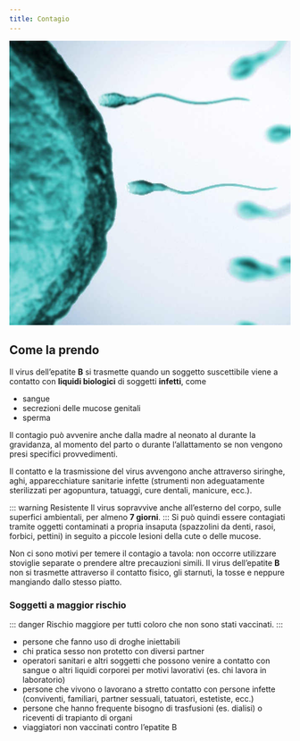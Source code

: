 ```yaml
---
title: Contagio
---
```


![liquidi biologici](../assets/images/uovo-sperma.jpg)

## Come la prendo

Il virus dell’epatite **B** si trasmette quando un soggetto suscettibile viene a contatto con **liquidi biologici** di soggetti **infetti**, come

- sangue
- secrezioni delle mucose genitali
- sperma

Il contagio può avvenire anche dalla madre al neonato al durante la gravidanza, al momento del parto o durante l’allattamento se non vengono presi specifici provvedimenti.

Il contatto e la trasmissione del virus avvengono anche attraverso siringhe, aghi, apparecchiature sanitarie infette (strumenti non adeguatamente sterilizzati per agopuntura, tatuaggi, cure dentali, manicure, ecc.).

::: warning Resistente
Il virus sopravvive anche all’esterno del corpo, sulle superfici ambientali, per almeno **7 giorni**.
:::
Si può quindi essere contagiati tramite oggetti contaminati a propria insaputa (spazzolini da denti, rasoi, forbici, pettini) in seguito a piccole lesioni della cute o delle mucose.

Non ci sono motivi per temere il contagio a tavola: non occorre utilizzare stoviglie separate o prendere altre precauzioni simili. Il virus dell’epatite **B** non si trasmette attraverso il contatto fisico, gli starnuti, la tosse e neppure mangiando dallo stesso piatto.

### Soggetti a maggior rischio

::: danger Rischio maggiore
per tutti coloro che non sono stati vaccinati.
:::

- persone che fanno uso di droghe iniettabili
- chi pratica sesso non protetto con diversi partner
- operatori sanitari e altri soggetti che possono venire a contatto con sangue o altri liquidi corporei per motivi lavorativi (es. chi lavora in laboratorio)
- persone che vivono o lavorano a stretto contatto con persone infette (conviventi, familiari, partner sessuali, tatuatori, estetiste, ecc.)
- persone che hanno frequente bisogno di trasfusioni (es. dialisi) o riceventi di trapianto di organi
- viaggiatori non vaccinati contro l’epatite B
